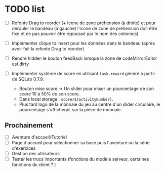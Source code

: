 # TODO list

- [ ] Refonte Drag to reorder (+ Icone de zone préhension (à droite) et pour dérouler le bandeau (à gauche) l'icone de zone de préhension doit être fixe et ne pas pouvoir être repoussé par le nom des colonnes)

- [ ] Implémenter clique to insert pour les données dans le bandeau (après avoir fait la refonte Drag to reorder)

- [ ] Rendre hidden le bouton feedBack lorsque la zone de codeMirrorEditor est dirty

- [ ] Implémenter système de score en utilisant `task.reward` généré à partir de SQLab 0.7.9.
    - Bouton mise score -> Un slider pour miser un pourcentage de son score 10 à 50% de son score. 
    - Dans local storage : `score/${activityNumber}`.
    - Plus tard logo de la monnaie du jeu au centre d'un slider circulaire, le pourcentage s'afficherait sur la pièce de monnaie.
## Prochainement
- [ ] Aventure d'accueil/Tutoriel
- [ ] Page d'accueil pour selectionner sa base puis l'aventure ou la série d'exercices
- [ ] Gestion des utilisateurs
- [ ] Tester les trucs importants (fonctions du modèle serveur, certaines fonctions du client ?  )